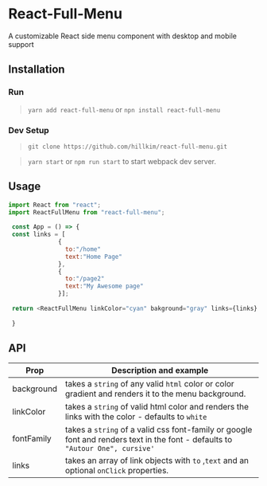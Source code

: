 # React-Full-Menu
 A customizable React side menu component  with desktop and mobile support
 
 ## Installation
 ### Run
 > `yarn add react-full-menu`
        or
 > `npn install react-full-menu`
 
 ### Dev Setup
 
 > `git clone https://github.com/hillkim/react-full-menu.git`
 
 
 > `yarn start` or `npm run start` to start webpack dev server.
 

 ## Usage 
 ```js
 import React from "react";
 import ReactFullMenu from "react-full-menu";
  
  const App = () => {
  const links = [
               { 
                 to:"/home"
                 text:"Home Page"
               }, 
               { 
                 to:"/page2"
                 text:"My Awesome page"
               }];
  
  return <ReactFullMenu linkColor="cyan" bakground="gray" links={links} />
  
  }
 ```
 
 ## API
 | Prop                      | Description  and example                                                                                                                                                                                                 |
| -------------------------- | ----------------------------------------------------------------------------------------------------------------------------------------------------------------------------------------------------------------------- |
| background                 | takes a `string` of any valid `html` color or color gradient and renders it to the menu background.  |
| linkColor                  | takes a `string` of valid html color and renders the links with the color - defaults to `white`                                                                                             |
| fontFamily       | takes a `string` of a valid css font-family or google font and renders text in the font - defaults to `"Autour One", cursive'`                                                                                                                                                                      |
| links                   |  takes an array of link objects with `to` ,`text` and  an optional `onClick`  properties.       |
 
 
 
